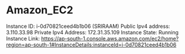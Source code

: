 # Amazon_EC2
Instance ID: i-0d70821ceed4b1b06 (SRIRAAM) Public Ipv4 address: 3.110.33.98 Private Ipv4 Address: 172.31.35.109 Instance State: Running
Instance Link: https://ap-south-1.console.aws.amazon.com/ec2/home?region=ap-south-1#InstanceDetails:instanceId=i-0d70821ceed4b1b06
